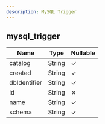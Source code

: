 ```yaml
---
description: MySQL Trigger
---
```

mysql_trigger
-------------

| **Name**     | **Type** | **Nullable** |
| ------------ | -------- | ------------ |
| catalog      | String   | &check;      |
| created      | String   | &check;      |
| dbIdentifier | String   | &check;      |
| id           | String   | &cross;      |
| name         | String   | &check;      |
| schema       | String   | &check;      |
